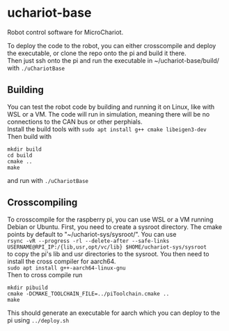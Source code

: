 # uchariot-base

Robot control software for MicroChariot.

To deploy the code to the robot, you can either crosscompile and deploy the executable, or clone the repo onto the pi and build it there.  
Then just ssh onto the pi and run the executable in ~/uchariot-base/build/ with `./uChariotBase`  

## Building
You can test the robot code by building and running it on Linux, like with WSL or a VM. The code will run in simulation, meaning there will be no connections to the CAN bus or other perphials.  
Install the build tools with `sudo apt install g++ cmake libeigen3-dev`  
Then build with  
```
mkdir build  
cd build  
cmake ..  
make
```
and run with `./uChariotBase`  

## Crosscompiling
To crosscompile for the raspberry pi, you can use WSL or a VM running Debian or Ubuntu. First, you need to create a sysroot directory. The cmake points by default to "~/uchariot-sys/sysroot/". You can use  
`rsync -vR --progress -rl --delete-after --safe-links USERNAME@RPI_IP:/{lib,usr,opt/vc/lib} $HOME/uchariot-sys/sysroot`  
to copy the pi's lib and usr directories to the sysroot. You then need to install the cross compiler for aarch64.  
`sudo apt install g++-aarch64-linux-gnu`  
Then to cross compile run
```
mkdir pibuild
cmake -DCMAKE_TOOLCHAIN_FILE=../piToolchain.cmake ..
make
```
This should generate an executable for aarch which you can deploy to the pi using `../deploy.sh`  
